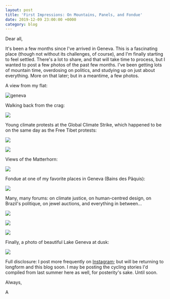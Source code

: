 ```yaml
---
layout: post
title: 'First Impressions: On Mountains, Panels, and Fondue'
date: 2019-12-09 23:00:00 +0000
category: blog
---
```

Dear all,

It's been a few months since I've arrived in Geneva. This is a fascinating place (though not without its challenges, of course), and I'm finally starting to feel settled. There's a lot to share, and that will take time to process, but I wanted to post a few photos of the past few months. I've been getting lots of mountain time, overdosing on politics, and studying up on just about everything. More on that later; but in a meantime, a few photos.

A view from my flat:

![geneva](https://res.cloudinary.com/aleesteele/image/upload/v1582666518/room_with_a_view_gwikrm.jpg "geneva")

Walking back from the crag:

![](https://res.cloudinary.com/aleesteele/image/upload/v1582666548/climbing_b0ljni.jpg)

Young climate protests at the Global Climate Strike, which happened to be on the same day as the Free Tibet protests:

![](https://res.cloudinary.com/aleesteele/image/upload/v1582666597/climate_i1qw5n.jpg)

![](https://res.cloudinary.com/aleesteele/image/upload/v1582666654/tibet_lila7j.jpg)

Views of the Matterhorn:

![](https://res.cloudinary.com/aleesteele/image/upload/v1582666677/mountain_j2kowj.jpg)

Fondue at one of my favorite places in Geneva (Bains des Pâquis):

![](https://res.cloudinary.com/aleesteele/image/upload/v1582666871/fondue_z5gj9f.jpg)

Many, many forums: on climate justice, on human-centred design, on Brazil's politique, on jewel auctions, and everything in between...

![](https://res.cloudinary.com/aleesteele/image/upload/v1582668184/auction_pyabm6.jpg)

![](https://res.cloudinary.com/aleesteele/image/upload/v1582666726/protest_1_j35xs4.jpg)

![](https://res.cloudinary.com/aleesteele/image/upload/v1582668298/todo_bien_fs4te1.jpg)

Finally, a photo of beautiful Lake Geneva at dusk:

![](https://res.cloudinary.com/aleesteele/image/upload/v1582668146/lake_geneva_night_tecm6v.jpg)

Full disclosure: I post more frequently on [Instagram](https://www.instagram.com/anneleesteele/); but will be returning to longform and this blog soon. I may be posting the cycling stories I'd compiled from last summer here as well, for posterity's sake. Until soon.

Always,

A

